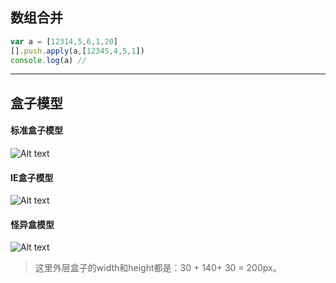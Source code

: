 ## 数组合并

```javascript
var a = [12314,5,6,1,20]
[].push.apply(a,[12345,4,5,1])
console.log(a) // 
```

----

## 盒子模型

#### 标准盒子模型 

![Alt text](http://7sby7r.com1.z0.glb.clouddn.com/2015-10-03-css-27.jpg "optional title")

#### IE盒子模型

![Alt text](http://7sby7r.com1.z0.glb.clouddn.com/2015-10-03-css-30.jpg "optional title")

#### 怪异盒模型

![Alt text](https://files.jb51.net/file_images/article/201712/20171222161815131.png "optional title")

> 这里外层盒子的width和height都是：30 + 140+ 30 = 200px。